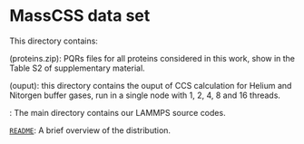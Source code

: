 # MassCSS data set

This directory contains:

(proteins.zip): PQRs files for all proteins considered in this work, show in the Table S2 of supplementary material.

(ouput): this directory contains the ouput of CCS calculation for Helium and Nitorgen buffer gases, run in a single node with 1, 2, 4, 8 and 16 threads.

: The main directory contains our LAMMPS source codes.

[`README`](README.md): A brief overview of the distribution.


